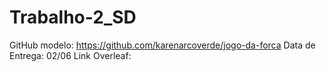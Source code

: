 # Trabalho-2_SD
GitHub modelo: https://github.com/karenarcoverde/jogo-da-forca
Data de Entrega: 02/06
Link Overleaf:
